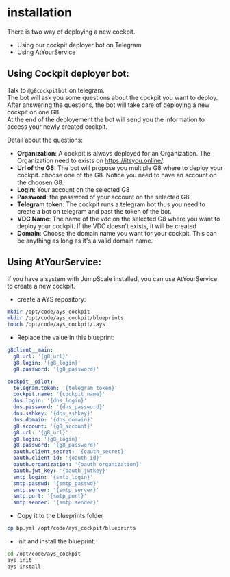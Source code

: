 # installation
There is two way of deploying a new cockpit.
- Using our cockpit deployer bot on Telegram
- Using AtYourService

## Using Cockpit deployer bot:
Talk to `@g8cockpitbot` on telegram.  
The bot will ask you some questions about the cockpit you want to deploy. After answering the questions, the bot will take care of deploying a new cockpit on one G8.  
At the end of the deployement the bot will send you the information to access your newly created cockpit.

Detail about the questions:
- **Organization**: A cockpit is always deployed for an Organization. The Organization need to exists on https://itsyou.online/.
- **Url of the G8**: The bot will propose you multiple G8 where to deploy your cockpit. choose one of the G8. Notice you need to have an account on the choosen G8.
- **Login**: Your account on the selected G8
- **Password**: the password of your account on the selected G8
- **Telegram token**: The cockpit runs a telegram bot thus you need to create a bot on telegram and past the token of the bot.
- **VDC Name**: The name of the vdc on the selected G8 where you want to deploy your cockpit. If the VDC doesn't exists, it will be created
- **Domain**: Choose the domain name you want for your cockpit. This can be anything as long as it's a valid domain name.

## Using AtYourService:
If you have a system with JumpScale installed, you can use AtYourService to create a new cockpit.

- create a AYS repository:
```bash
mkdir /opt/code/ays_cockpit
mkdir /opt/code/ays_cockpit/blueprints
touch /opt/code/ays_cockpit/.ays
```
- Replace the value in this blueprint:

```yaml
g8client__main:
  g8.url: '{g8_url}'
  g8.login: '{g8_login}'
  g8.password: '{g8_password}'

cockpit__pilot:
  telegram.token: '{telegram_token}'
  cockpit.name: '{cockpit_name}'
  dns.login: '{dns_login}'
  dns.password: '{dns_password}'
  dns.sshkey: '{dns_sshkey}'
  dns.domain: '{dns_domain}'
  g8.account: '{g8_account}'
  g8.url: '{g8_url}'
  g8.login: '{g8_login}'
  g8.password: '{g8_password}'
  oauth.client_secret: '{oauth_secret}'
  oauth.client_id: '{oauth_id}'
  oauth.organization: '{oauth_organization}'
  oauth.jwt_key: '{oauth_jwtkey}'
  smtp.login: '{smtp_login}'
  smtp.passwd: '{smtp_passwd}'
  smtp.server: '{smtp_server}'
  smtp.port: '{smtp_port}'
  smtp.sender: '{smtp.sender}'
```
- Copy it to the blueprints folder  
```bash
cp bp.yml /opt/code/ays_cockpit/blueprints
```
- Init and install the blueprint:
```bash
cd /opt/code/ays_cockpit
ays init
ays install
```
